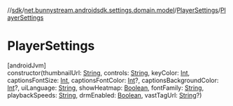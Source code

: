 //[sdk](../../../index.md)/[net.bunnystream.androidsdk.settings.domain.model](../index.md)/[PlayerSettings](index.md)/[PlayerSettings](-player-settings.md)

# PlayerSettings

[androidJvm]\
constructor(thumbnailUrl: [String](https://kotlinlang.org/api/latest/jvm/stdlib/kotlin/-string/index.html), controls: [String](https://kotlinlang.org/api/latest/jvm/stdlib/kotlin/-string/index.html), keyColor: [Int](https://kotlinlang.org/api/latest/jvm/stdlib/kotlin/-int/index.html), captionsFontSize: [Int](https://kotlinlang.org/api/latest/jvm/stdlib/kotlin/-int/index.html), captionsFontColor: [Int](https://kotlinlang.org/api/latest/jvm/stdlib/kotlin/-int/index.html)?, captionsBackgroundColor: [Int](https://kotlinlang.org/api/latest/jvm/stdlib/kotlin/-int/index.html)?, uiLanguage: [String](https://kotlinlang.org/api/latest/jvm/stdlib/kotlin/-string/index.html), showHeatmap: [Boolean](https://kotlinlang.org/api/latest/jvm/stdlib/kotlin/-boolean/index.html), fontFamily: [String](https://kotlinlang.org/api/latest/jvm/stdlib/kotlin/-string/index.html), playbackSpeeds: [String](https://kotlinlang.org/api/latest/jvm/stdlib/kotlin/-string/index.html), drmEnabled: [Boolean](https://kotlinlang.org/api/latest/jvm/stdlib/kotlin/-boolean/index.html), vastTagUrl: [String](https://kotlinlang.org/api/latest/jvm/stdlib/kotlin/-string/index.html)?)

